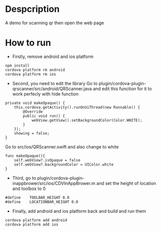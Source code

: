 # Despcription
A demo for scanning qr then open the web page

# How to run
- Firstly, remove android and ios platform

```
npm install
cordova platform rm android
cordova platform rm ios
```
- Second, you need to edit the library
Go to plugin/cordova-plugin-qrscanner/src/android/QRScanner.java and edit this function for it to work perfecly with hide function

```
private void makeOpaque() {
    this.cordova.getActivity().runOnUiThread(new Runnable() {
        @Override
        public void run() {
            webView.getView().setBackgroundColor(Color.WHITE);
        }
    });
    showing = false;
}
```
Go to src/ios/QRScanner.swift and also change to white

```
func makeOpaque(){
    self.webView?.isOpaque = false
    self.webView?.backgroundColor = UIColor.white
}
```
- Third, go to plugin/cordova-plugin-inappbrower/src/ios/CDVInAppBrower.m and set the height of location and toolbox to 0

```
#define    TOOLBAR_HEIGHT 0.0
#define    LOCATIONBAR_HEIGHT 0.0
```
- Finally, add android and ios platform back and build and run them

```
cordova platform add android
cordova platform add ios
```
